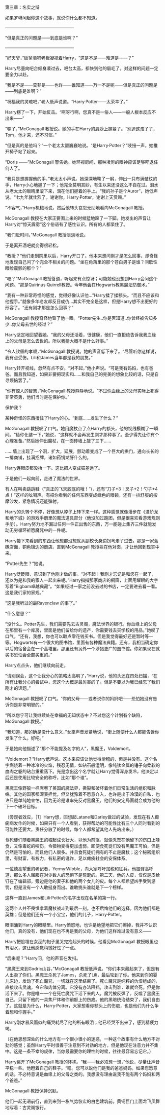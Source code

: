 第三章：名实之辩

如果罗琳问起你这个故事，就说你什么都不知道。

———————————————— 

“但是真正的问题是——到底是谁啊？”

———————————————— 

“好天爷，”破釜酒吧老板凝视着Harry，“这是不是——难道是——？”

Harry尽量向吧台倾身凑过去，吧台太高，都快到他的眉毛了。对这样的问题一定要全力以赴。

“我是不是——莫非是——也许——谁知道——万一不是呢——但是真正的问题是——到底是谁啊？”

“祝福我的灵魂吧，”老人低声说道。“Harry·Potter——太荣幸了。”

Harry楞了一下，开始反击。“啊呀行啊，您真不是一俗人——一般人根本反应不出来——”

“够了，”McGonagall 教授说。她的手在Harry的肩膀上握紧了。“别逗这孩子了，Tom，他才来，还不习惯。”

“但是真的是他吗？”一个老太太颤巍巍地说。“是Harry·Potter？”吱扭一声，她推开椅子站了起来。

“Doris ——”McGonagall 警告她。她环视房间，那种凌厉的眼神应该足够吓退任何人了。

“我只是想握握他的手，”老太太小声说。她深深地鞠了一躬，伸出一只布满皱纹的手，Harry小心地握了一下；他完全莫明其妙，有生以来还没这么不自在过。泪水从老太太的眼睛里滚下来，滴在他们握着的手上。“我的孙子是个Auror”，她低声说。“七九年就壮烈了。谢谢你，Harry·Potter。谢谢上天赏赐。”

“不客气，”Harry机械地说，然后他转头哀怨无助地看向McGonagall 教授。

McGonagall 教授在大家正要围上来的时候猛地跺了一下脚。她发出的声音让Harry对“惊天霹雳”这个俗语有了感性认识。所有的人都呆住了。

“我们赶时间，”McGonagall 教授淡淡地说。

于是离开酒吧就变得很轻松。

“教授？”他们走到院里以后，Harry开口了。他本来想问刚才是怎么回事，却奇怪地发现自己问了个完全不相关的问题。“坐在角落里的那个苍白男子是谁？间歇性眼睑震颤的那个？”

“嗯？”McGonagall 教授答道，听起来有点惊讶；可能她也没想到Harry会问这个问题。“那是Quirinus·Quirrell教授。今年他会在Hogwarts教黑魔法防御术。”

“我有一种非常奇怪的感觉，觉得好像认识他…”Harry揉了揉额头。“而且不应该和他握手。”就像多年老友却反目成仇…其实不完全是这样，但是Harry想不出更好的形容了。“还有刚才那是怎么回事？”

McGonagall 教授奇怪地瞥了他一眼。“Potter先生..你是否知道..你曾经被告知多少..你父母去世的经过？”

Harry坚定地回望着她。“我的父母还活着，很健康，他们一直拒绝告诉我我血缘上的父母是怎么去世的。所以我猜大概不是什么好事。”

“令人钦佩的孝顺，”McGonagall 教授说。她的声音低下来了。“尽管听你这样说，我有点受伤。Lili和James当年都是我的朋友。”

Harry转开视线，忽然有点不安。“对不起，”他小声说。“可是我有妈妈，也有爸爸。而且我知道，如果非要把现实和……和我自己的完美的想象比较的话，只是自寻烦恼罢了。”

“你有惊人的智慧，”McGonagall 教授静静地说。“不过你血缘上的父母实际上死得非常英勇，他们当时是在保护你。”

保护我？

某种奇怪的东西攫住了Harry的心。“到底……发生了什么？“

McGonagall 教授叹了口气。她用魔杖点了点Harry的额头，他的视线模糊了一瞬间。“给你化装一下，”她说，“这样就不会再发生刚才那种事了。至少得先让你有个心理准备。”然后她伸出魔杖，在一面砖墙上敲了三下……

……墙上出现了一个洞，扩大，延展，颤动着变成了一个巨大的拱门，通向长长的一排商铺，挂满招牌，诸如药锅龙肝什么的。

Harry连眼皮都没抬一下。这比把人变成猫差远了。

于是他们一起向前，走进了魔法的世界。

有人在叫卖跳跳鞋（“真正的飞天胶底的哦！”)，还有“刀子+3！叉子+2！勺子+4点！”这样的吆喝声。有把你看到的任何东西变成绿色的眼镜，还有一排舒服的按摩沙发，紧急情况还能弹射。

Harry的头转个不停，好像想从脖子上转下来一样。这种感觉就像漫步在《进阶龙和地下城》的游戏手册里的魔法道具部分（他没加过跑团，但是很喜欢看游戏规则手册）。Harry努力地不漏过任何一件正出售的东西，万一能碰上集齐三件就能发动无穷循环祈愿魔咒中的一件呢。

Harry接下来看到的东西让他想都没想就从副校长身边拐弯走了过去。那是一家蓝砖店面，铜色镶边的商店。直到McGonagall 教授拦在他对面，才让他回到现实中来。

“Potter先生？”她说。

Harry眨眨眼，意识到了他刚才做的事。“对不起！我刚才忘记是和您在一起了，还以为是和我的家人一起出来呢。”Harry指指那家商店的橱窗，上面用耀眼的大字写着“Bigbam卓越典藏”。“如果经过一家之前没去过的书店，一定要进去看一看。这是我们家的家规。”

“这是我听过的最Ravenclaw 的事了。”

“什么意思？”

“没什么。Potter先生，我们需要先去古灵阁，魔法世界的银行。你血缘上的父母在那里有一个库房，里面是他们留给你的遗产，你需要钱去买学校的用品。”她叹了口气。“还有，我想，你也可以取点零花钱买书。但是我觉得最好还是暂时等一等。Hogwarts有一个很大的图书馆，里面有各种魔法典籍。还有，我相当确定你以后的宿舍会在一个高塔里，那里还有另外一个涉猎更广的图书馆。你如果现在就买书恐怕会全部买重的。”

Harry点点头，他们继续向前走。

“请别误会，这个让我分心的策略太高明了，”Harry说，他的头还在四处扫描，“在所有让我分心的尝试中，您这个大概是最厉害的了。但是不要以为我已经忘了我们刚才的话题。”

McGonagall 教授叹了口气。“你的父母——或者说你的妈妈吧——恐怕她没有告诉你是非常明智的。”

“所以您宁可让我继续处在幸福的无知状态中？不过您这个计划有个缺陷，McGonagall 教授。”

“我知道，那的确是没什么意义，”女巫声音发紧地说，“街上随便什么人都能告诉你发生了什么。好吧。”

于是她向他描述了“那个不能提及名字的人”，黑魔王，Voldemort。

“Voldemort？”Harry低声说。这本来应该让他觉得滑稽的，但是并没有。这个名字燃烧着一种冰冷的火焰，残忍无情，如钻石般澄明，像纯钛金属的锤子向柔软的血肉之躯的砧台重重落下。光是念出这个名字就让Harry觉得浑身发冷，他决定以后还是使用比较安全的称呼，比如“那个谁”。

黑魔王像野狼一样席卷了英国的魔法界，撕裂和破坏着他们日常生活的组织和脉络。其他的国家都深表担忧，但又犹豫着不愿意介入，也许是出于冷漠的自私，也许只是单纯地害怕，因为无论是谁率先反对黑魔王，他们的安定局面就会成为他的下一个破坏目标。

（旁观者效应，［1］Harry想，回想起Latane和Darley做过的试验，发现在有人癫痫病发作的时候，如果只有一个人看到，获得帮助的可能性比有三个人同时看到的可能性还要大。责任分散了的时候，每个人都希望其他人先站出来。）

食死徒们随着黑魔王的崛起成长壮大，以他为前驱，就像秃鹫在他留下的伤口上啄食，又像毒蛇的咬伤，令猎物变得更加虚弱。即便食死徒们没有黑魔王可怕，但是仍然是可怕的，而且他们人很多。并且食死徒们拥有的不止是魔杖；这个秘密组织里，有财富，有权力，有私密的讹诈，足以瘫痪社会的安保体系。

一位德高望重的老记者，Yermy·Wibble，向大家呼吁加税和征兵。他振臂高呼道，那么多人屈服在对少数人的恐惧下是荒诞的。第二天，他的人皮，仅仅是皮给钉在了编辑部，旁边是他的妻子和他的两个女儿的皮。每个人都希望凶手受到惩罚，但是没有一个人敢挺身而出。谁敢挑头谁就是下一个榜样。

这样一直到James和Lili·Potter的名字出现在名单的第一行。

这两个人并不畏惧拿着魔杖战斗到最后一刻，也不后悔他们的选择，因为他们都是英雄；但是他们还有一个小宝宝，他们的儿子，Harry·Potter。

眼泪涌到Harry的眼睛里。Harry愤怒地，也许是绝望地把它们擦掉，我并不认识他们，真的没有，他们现在也不再是我的父母，为他们这样难过没有意义——

Harry把脸埋在女巫的袍子里哭完抬起头的时候，他看见McGonagall 教授眼里也有泪水，这让他感觉稍微好过了一点。

“后来呢？”Harry问，他的声音在发抖。

“黑魔王来到Godric山谷，”McGonagall 教授低声说。“你们本来藏起来了，但是有人出卖了你们。黑魔王杀死了James，杀死了Lili，最后轮到了你。他来到你的婴儿床边，发动了死亡魔咒，一切就在这里结束了。死亡魔咒是纯粹的仇恨组成的，直接攻击灵魂，令它和肉体分离。它没有办法阻挡，攻击到谁，谁就会死。但是你活下来了。你是唯一一个在死亡魔咒下活下来的人。魔咒被反弹了，反噬了黑魔王自己，只留下他的一具焦尸体和你前额上的伤疤。他的黑暗统治结束了，我们自由了。这就是为什么，Harry·Potter，大家想看你额头上的伤疤，也是他们为什么争着想和你握手。”

Harry刚才暴风雨似的痛哭耗尽了他的所有眼泪；他已经哭不出来了，感到精疲力竭。

（在他思想深处的什么地方有一个很小很小的迷惑，一种这个故事有什么地方不对劲的感觉；虽然Harry平时很善于注意到不对劲的地方，但是他现在注意力并不集中。这是一条不幸的规律，当你最需要你的理性的时候，往往最容易忘记它。）

Harry离开了McGonagall 教授的怀抱。“我——我必须想一想，”他说，尽量让声音平稳一些。他瞪着自己的鞋子。“嗯。您可以说他们是我的爸爸妈妈，如果您愿意的话。不必特意说是血缘上的父母之类的。我想没有理由说我不能有两个妈妈和两个爸爸。”

McGonagall 教授保持沉默。

他们一起无语前行，直到来到一栋气势恢宏的白色建筑前。黄铜巨门上面龙飞凤舞地写着：古灵阁银行。